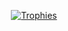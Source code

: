 <p align="center"><a href="https://github.com/ryo-ma/github-profile-trophy" align="center">
  <img align="center" src="https://github-profile-trophy.vercel.app/?theme=gruvbox&column=4&margin-w=8&margin-h=8&username=matosaugusto" alt="Trophies" />
</a></p>

